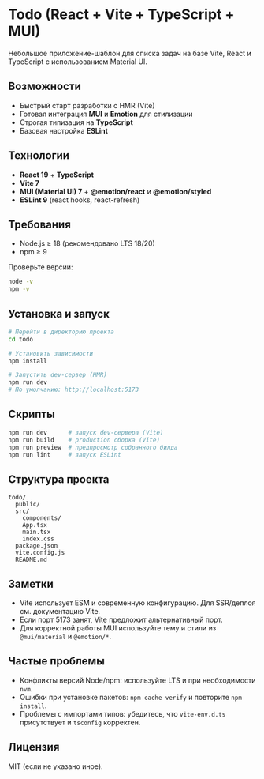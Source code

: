 # Todo (React + Vite + TypeScript + MUI)

Небольшое приложение-шаблон для списка задач на базе Vite, React и TypeScript с использованием Material UI.

## Возможности
- Быстрый старт разработки с HMR (Vite)
- Готовая интеграция **MUI** и **Emotion** для стилизации
- Строгая типизация на **TypeScript**
- Базовая настройка **ESLint**

## Технологии
- **React 19** + **TypeScript**
- **Vite 7**
- **MUI (Material UI) 7** + **@emotion/react** и **@emotion/styled**
- **ESLint 9** (react hooks, react-refresh)

## Требования
- Node.js ≥ 18 (рекомендовано LTS 18/20)
- npm ≥ 9

Проверьте версии:
```bash
node -v
npm -v
```

## Установка и запуск
```bash
# Перейти в директорию проекта
cd todo

# Установить зависимости
npm install

# Запустить dev-сервер (HMR)
npm run dev
# По умолчанию: http://localhost:5173
```

## Скрипты
```bash
npm run dev      # запуск dev-сервера (Vite)
npm run build    # production сборка (Vite)
npm run preview  # предпросмотр собранного билда
npm run lint     # запуск ESLint
```

## Структура проекта
```text
todo/
  public/
  src/
    components/
    App.tsx
    main.tsx
    index.css
  package.json
  vite.config.js
  README.md
```

## Заметки
- Vite использует ESM и современную конфигурацию. Для SSR/деплоя см. документацию Vite.
- Если порт 5173 занят, Vite предложит альтернативный порт.
- Для корректной работы MUI используйте тему и стили из `@mui/material` и `@emotion/*`.

## Частые проблемы
- Конфликты версий Node/npm: используйте LTS и при необходимости `nvm`.
- Ошибки при установке пакетов: `npm cache verify` и повторите `npm install`.
- Проблемы с импортами типов: убедитесь, что `vite-env.d.ts` присутствует и `tsconfig` корректен.

## Лицензия
MIT (если не указано иное).
